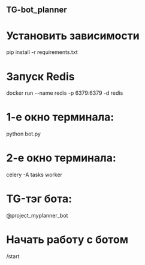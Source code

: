 ## TG-bot_planner
# Установить зависимости
pip install -r requirements.txt

# Запуск Redis
docker run --name redis -p 6379:6379 -d redis

# 1-е окно терминала:
python bot.py

# 2-е окно терминала:
celery -A tasks worker

# TG-тэг бота:
@project_myplanner_bot

# Начать работу с ботом 
/start
